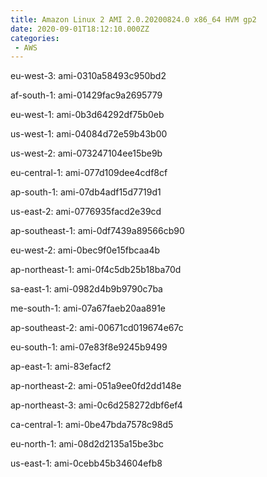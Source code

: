 ```yaml
---
title: Amazon Linux 2 AMI 2.0.20200824.0 x86_64 HVM gp2
date: 2020-09-01T18:12:10.000ZZ
categories:
 - AWS
---
```


eu-west-3: ami-0310a58493c950bd2

af-south-1: ami-01429fac9a2695779

eu-west-1: ami-0b3d64292df75b0eb

us-west-1: ami-04084d72e59b43b00

us-west-2: ami-073247104ee15be9b

eu-central-1: ami-077d109dee4cdf8cf

ap-south-1: ami-07db4adf15d7719d1

us-east-2: ami-0776935facd2e39cd

ap-southeast-1: ami-0df7439a89566cb90

eu-west-2: ami-0bec9f0e15fbcaa4b

ap-northeast-1: ami-0f4c5db25b18ba70d

sa-east-1: ami-0982d4b9b9790c7ba

me-south-1: ami-07a67faeb20aa891e

ap-southeast-2: ami-00671cd019674e67c

eu-south-1: ami-07e83f8e9245b9499

ap-east-1: ami-83efacf2

ap-northeast-2: ami-051a9ee0fd2dd148e

ap-northeast-3: ami-0c6d258272dbf6ef4

ca-central-1: ami-0be47bda7578c98d5

eu-north-1: ami-08d2d2135a15be3bc

us-east-1: ami-0cebb45b34604efb8

